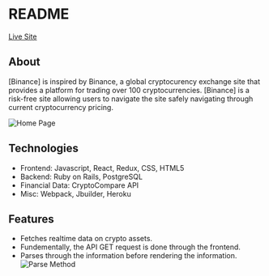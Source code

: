 # README

[Live Site](http://coinbase-appacademy.herokuapp.com/)


## About

[Binance] is inspired by Binance, a global cryptocurency exchange site that provides a platform for trading over 100 cryptocurrencies. [Binance] is a risk-free site allowing users to navigate the site safely navigating through current cryptocurrency pricing. 

![Home Page](https://github.com/vincengai/Binance-Market/tree/master/app/assets/homepage.png)


## Technologies 
* Frontend: Javascript, React, Redux, CSS, HTML5
* Backend: Ruby on Rails, PostgreSQL
* Financial Data: CryptoCompare API
* Misc: Webpack, Jbuilder, Heroku


## Features 
* Fetches realtime data on crypto assets. 
* Fundementally, the API GET request is done through the frontend.
* Parses through the information before rendering the information. 
![Parse Method](https://github.com/vincengai/Binance-Market/tree/master/app/assets/parse_methods.png)



